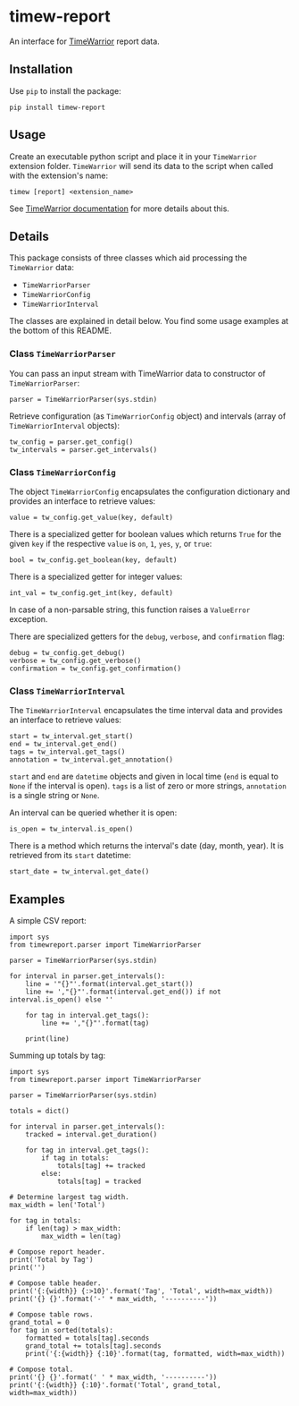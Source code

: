 # timew-report

An interface for [TimeWarrior](https://taskwarrior.org/docs/timewarrior/) report data.

## Installation

Use `pip` to install the package:

    pip install timew-report

## Usage

Create an executable python script and place it in your `TimeWarrior` extension folder.
`TimeWarrior` will send its data to the script when called with the extension's name:

    timew [report] <extension_name>

See [TimeWarrior documentation](https://taskwarrior.org/docs/timewarrior/api.html) for more details about this.

## Details

This package consists of three classes which  aid processing the `TimeWarrior` data:
* `TimeWarriorParser`
* `TimeWarriorConfig`
* `TimeWarriorInterval`

The classes are explained in detail below.
You find some usage examples at the bottom of this README.

### Class `TimeWarriorParser`

You can pass an input stream with TimeWarrior data to constructor of `TimeWarriorParser`:

    parser = TimeWarriorParser(sys.stdin)

Retrieve configuration (as `TimeWarriorConfig` object) and intervals (array of `TimeWarriorInterval` objects):

    tw_config = parser.get_config()
    tw_intervals = parser.get_intervals()

### Class `TimeWarriorConfig`

The object `TimeWarriorConfig` encapsulates the configuration dictionary and provides an interface to retrieve values:
 
    value = tw_config.get_value(key, default)
    
There is a specialized getter for boolean values which returns `True` for the given `key` if the respective `value` is `on`, `1`, `yes`, `y`, or `true`:

    bool = tw_config.get_boolean(key, default)

There is a specialized getter for integer values:

    int_val = tw_config.get_int(key, default)
    
In case of a non-parsable string, this function raises a `ValueError` exception.

There are specialized getters for the `debug`, `verbose`, and `confirmation` flag:

    debug = tw_config.get_debug()
    verbose = tw_config.get_verbose()
    confirmation = tw_config.get_confirmation()

### Class `TimeWarriorInterval`

The `TimeWarriorInterval` encapsulates the time interval data and provides an interface to retrieve values:

    start = tw_interval.get_start()
    end = tw_interval.get_end()
    tags = tw_interval.get_tags()
    annotation = tw_interval.get_annotation()
    
`start` and `end` are `datetime` objects and given in local time (`end` is equal to `None` if the interval is open).
`tags` is a list of zero or more strings, `annotation` is a single string or `None`.

An interval can be queried whether it is open:

    is_open = tw_interval.is_open()

There is a method which returns the interval's date (day, month, year).
It is retrieved from its `start` datetime:

    start_date = tw_interval.get_date()

## Examples

A simple CSV report:

    import sys
    from timewreport.parser import TimeWarriorParser
    
    parser = TimeWarriorParser(sys.stdin)
    
    for interval in parser.get_intervals():
        line = '"{}"'.format(interval.get_start())
        line += ',"{}"'.format(interval.get_end()) if not interval.is_open() else ''
    
        for tag in interval.get_tags():
            line += ',"{}"'.format(tag)
    
        print(line)

Summing up totals by tag:

    import sys
    from timewreport.parser import TimeWarriorParser
    
    parser = TimeWarriorParser(sys.stdin)
    
    totals = dict()
    
    for interval in parser.get_intervals():
        tracked = interval.get_duration()
        
        for tag in interval.get_tags():
            if tag in totals:
                totals[tag] += tracked
            else:
                totals[tag] = tracked
    
    # Determine largest tag width.
    max_width = len('Total')
    
    for tag in totals:
        if len(tag) > max_width:
            max_width = len(tag)
    
    # Compose report header.
    print('Total by Tag')
    print('')
    
    # Compose table header.
    print('{:{width}} {:>10}'.format('Tag', 'Total', width=max_width))
    print('{} {}'.format('-' * max_width, '----------'))
    
    # Compose table rows.
    grand_total = 0
    for tag in sorted(totals):
        formatted = totals[tag].seconds
        grand_total += totals[tag].seconds
        print('{:{width}} {:10}'.format(tag, formatted, width=max_width))
    
    # Compose total.
    print('{} {}'.format(' ' * max_width, '----------'))
    print('{:{width}} {:10}'.format('Total', grand_total, width=max_width))
